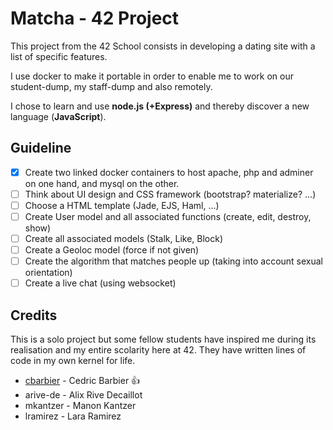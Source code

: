 # Matcha - 42 Project

This project from the 42 School consists in developing a dating site with a list of specific features.

I use docker to make it portable in order to enable me to work on our student-dump, my staff-dump and also remotely.

I chose to learn and use **node.js (+Express)** and thereby discover a new language (**JavaScript**).

## Guideline

- [x] Create two linked docker containers to host apache, php and adminer on one hand, and mysql on the other.
- [ ] Think about UI design and CSS framework (bootstrap? materialize? ...)
- [ ] Choose a HTML template (Jade, EJS, Haml, ...)
- [ ] Create User model and all associated functions (create, edit, destroy, show)
- [ ] Create all associated models (Stalk, Like, Block)
- [ ] Create a Geoloc model (force if not given)
- [ ] Create the algorithm that matches people up (taking into account sexual orientation)
- [ ] Create a live chat (using websocket)

## Credits

This is a solo project but some fellow students have inspired me during its realisation and my entire scolarity here at 42. They have written lines of code in my own kernel for life.

* [cbarbier](https://github.com/cedwick) - Cedric Barbier :+1:
* arive-de - Alix Rive Decaillot
* mkantzer - Manon Kantzer
* lramirez - Lara Ramirez
